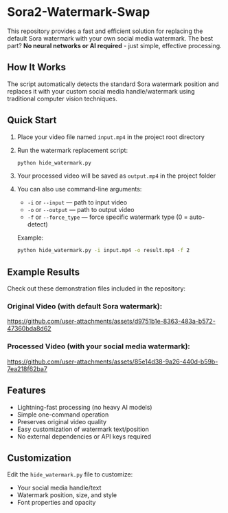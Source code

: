 # Sora2-Watermark-Swap

This repository provides a fast and efficient solution for replacing the default Sora watermark with your own social media watermark. The best part? **No neural networks or AI required** - just simple, effective processing.

## How It Works

The script automatically detects the standard Sora watermark position and replaces it with your custom social media handle/watermark using traditional computer vision techniques.

## Quick Start

1. Place your video file named `input.mp4` in the project root directory
2. Run the watermark replacement script:
   ```bash
   python hide_watermark.py
3. Your processed video will be saved as `output.mp4` in the project folder
4. You can also use command-line arguments:  
   - `-i` or `--input` — path to input video  
   - `-o` or `--output` — path to output video  
   - `-f` or `--force_type` — force specific watermark type (0 = auto-detect)  

   Example:  
   ```bash
   python hide_watermark.py -i input.mp4 -o result.mp4 -f 2
   ```

## Example Results

Check out these demonstration files included in the repository:

### **Original Video** (with default Sora watermark):

https://github.com/user-attachments/assets/d9751b1e-8363-483a-b572-47360bda8d62


### **Processed Video** (with your social media watermark):

https://github.com/user-attachments/assets/85e14d38-9a26-440d-b59b-7ea218f62ba7












## Features

- Lightning-fast processing (no heavy AI models)
- Simple one-command operation
- Preserves original video quality
- Easy customization of watermark text/position
- No external dependencies or API keys required

## Customization

Edit the `hide_watermark.py` file to customize:
- Your social media handle/text
- Watermark position, size, and style
- Font properties and opacity
